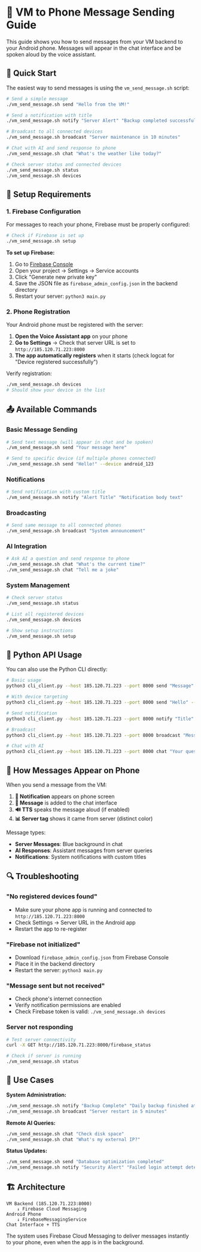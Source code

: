 # 📱 VM to Phone Message Sending Guide

This guide shows you how to send messages from your VM backend to your Android phone. Messages will appear in the chat interface and be spoken aloud by the voice assistant.

## 🚀 Quick Start

The easiest way to send messages is using the `vm_send_message.sh` script:

```bash
# Send a simple message
./vm_send_message.sh send "Hello from the VM!"

# Send a notification with title
./vm_send_message.sh notify "Server Alert" "Backup completed successfully"

# Broadcast to all connected devices
./vm_send_message.sh broadcast "Server maintenance in 10 minutes"

# Chat with AI and send response to phone
./vm_send_message.sh chat "What's the weather like today?"

# Check server status and connected devices
./vm_send_message.sh status
./vm_send_message.sh devices
```

## 🔧 Setup Requirements

### 1. Firebase Configuration

For messages to reach your phone, Firebase must be properly configured:

```bash
# Check if Firebase is set up
./vm_send_message.sh setup
```

**To set up Firebase:**
1. Go to [Firebase Console](https://console.firebase.google.com/)
2. Open your project → Settings → Service accounts
3. Click "Generate new private key" 
4. Save the JSON file as `firebase_admin_config.json` in the backend directory
5. Restart your server: `python3 main.py`

### 2. Phone Registration

Your Android phone must be registered with the server:

1. **Open the Voice Assistant app** on your phone
2. **Go to Settings** → Check that server URL is set to `http://185.120.71.223:8000`
3. **The app automatically registers** when it starts (check logcat for "Device registered successfully")

Verify registration:
```bash
./vm_send_message.sh devices
# Should show your device in the list
```

## 📤 Available Commands

### Basic Message Sending
```bash
# Send text message (will appear in chat and be spoken)
./vm_send_message.sh send "Your message here"

# Send to specific device (if multiple phones connected)
./vm_send_message.sh send "Hello!" --device android_123
```

### Notifications
```bash
# Send notification with custom title
./vm_send_message.sh notify "Alert Title" "Notification body text"
```

### Broadcasting
```bash
# Send same message to all connected phones
./vm_send_message.sh broadcast "System announcement"
```

### AI Integration
```bash
# Ask AI a question and send response to phone
./vm_send_message.sh chat "What's the current time?"
./vm_send_message.sh chat "Tell me a joke"
```

### System Management
```bash
# Check server status
./vm_send_message.sh status

# List all registered devices
./vm_send_message.sh devices

# Show setup instructions
./vm_send_message.sh setup
```

## 🐍 Python API Usage

You can also use the Python CLI directly:

```bash
# Basic usage
python3 cli_client.py --host 185.120.71.223 --port 8000 send "Message"

# With device targeting
python3 cli_client.py --host 185.120.71.223 --port 8000 send "Hello" --device android_123

# Send notification
python3 cli_client.py --host 185.120.71.223 --port 8000 notify "Title" "Body"

# Broadcast
python3 cli_client.py --host 185.120.71.223 --port 8000 broadcast "Message for all"

# Chat with AI
python3 cli_client.py --host 185.120.71.223 --port 8000 chat "Your question"
```

## 📱 How Messages Appear on Phone

When you send a message from the VM:

1. **📱 Notification** appears on phone screen
2. **💬 Message** is added to the chat interface  
3. **🔊 TTS** speaks the message aloud (if enabled)
4. **📊 Server tag** shows it came from server (distinct color)

Message types:
- **Server Messages**: Blue background in chat
- **AI Responses**: Assistant messages from server queries
- **Notifications**: System notifications with custom titles

## 🔍 Troubleshooting

### "No registered devices found"
- Make sure your phone app is running and connected to `http://185.120.71.223:8000`
- Check Settings → Server URL in the Android app
- Restart the app to re-register

### "Firebase not initialized"
- Download `firebase_admin_config.json` from Firebase Console
- Place it in the backend directory
- Restart the server: `python3 main.py`

### "Message sent but not received"
- Check phone's internet connection
- Verify notification permissions are enabled
- Check Firebase token is valid: `./vm_send_message.sh devices`

### Server not responding
```bash
# Test server connectivity
curl -X GET http://185.120.71.223:8000/firebase_status

# Check if server is running
./vm_send_message.sh status
```

## 🎯 Use Cases

**System Administration:**
```bash
./vm_send_message.sh notify "Backup Complete" "Daily backup finished at $(date)"
./vm_send_message.sh broadcast "Server restart in 5 minutes"
```

**Remote AI Queries:**
```bash
./vm_send_message.sh chat "Check disk space"
./vm_send_message.sh chat "What's my external IP?"
```

**Status Updates:**
```bash
./vm_send_message.sh send "Database optimization completed"
./vm_send_message.sh notify "Security Alert" "Failed login attempt detected"
```

## 🏗️ Architecture

```
VM Backend (185.120.71.223:8000)
    ↓ Firebase Cloud Messaging
Android Phone
    ↓ FirebaseMessagingService
Chat Interface + TTS
```

The system uses Firebase Cloud Messaging to deliver messages instantly to your phone, even when the app is in the background.